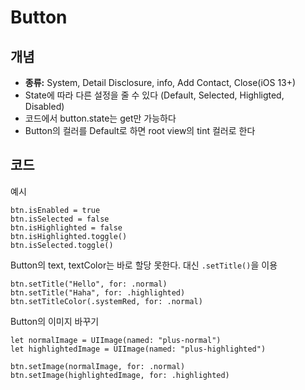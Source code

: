 # Button
## 개념
- **종류:** System, Detail Disclosure, info, Add Contact, Close(iOS 13+)
- State에 따라 다른 설정을 줄 수 있다 (Default, Selected, Highligted, Disabled)
- 코드에서 button.state는 get만 가능하다
- Button의 컬러를 Default로 하면 root view의 tint 컬러로 한다

## 코드
예시
```
btn.isEnabled = true
btn.isSelected = false
btn.isHighlighted = false
btn.isHighlighted.toggle()
btn.isSelected.toggle()
```
Button의 text, textColor는 바로 할당 못한다. 대신 `.setTitle()`을 이용
```
btn.setTitle("Hello", for: .normal)
btn.setTitle("Haha", for: .highlighted)
btn.setTitleColor(.systemRed, for: .normal)
```

Button의 이미지 바꾸기
```
let normalImage = UIImage(named: "plus-normal")
let highlightedImage = UIImage(named: "plus-highlighted")
        
btn.setImage(normalImage, for: .normal)
btn.setImage(highlightedImage, for: .highlighted)
```
